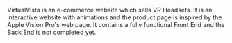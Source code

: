 VirtualVista is an e-commerce website which sells VR Headsets. It is an interactive website with animations and the product page is inspired by the Apple Vision Pro's web page. It contains a fully functional Front End and the Back End is not completed yet.
